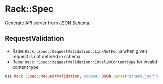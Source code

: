 # Rack::Spec
Generate API server from [JSON Schema](http://json-schema.org/).

## RequestValidation
* Raise `Rack::Spec::RequestValidation::LinkNotFound` when given request is not defined in schema
* Raise `Rack::Spec::RequestValidation::InvalidContentType` for invalid content type

```ruby
use Rack::Spec::RequestValidation, schema: JSON.parse("schema.json")
```
